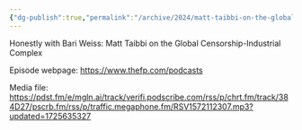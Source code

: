 ```yaml
---
{"dg-publish":true,"permalink":"/archive/2024/matt-taibbi-on-the-global-censorship-industrial-complex/","tags":["podcast"],"created":"2024-09-11 9:27:45 pm","updated":"2024-09-11 9:28:07 pm"}
---
```



Honestly with Bari Weiss: Matt Taibbi on the Global Censorship-Industrial Complex

Episode webpage: https://www.thefp.com/podcasts

Media file: https://pdst.fm/e/mgln.ai/track/verifi.podscribe.com/rss/p/chrt.fm/track/384D27/pscrb.fm/rss/p/traffic.megaphone.fm/RSV1572112307.mp3?updated=1725635327